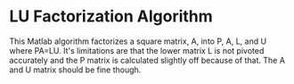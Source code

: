 # LU Factorization Algorithm

This Matlab algorithm factorizes a square matrix, A, into P, A, L, and U where PA=LU.
It's limitations are that the lower matrix L is not pivoted accurately and the P matrix is calculated slightly off because of that. 
The A and U matrix should be fine though.
